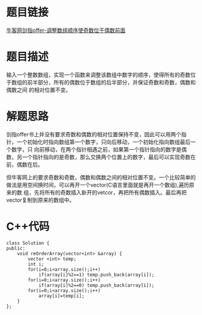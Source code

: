 # 题目链接

[牛客网剑指offer-调整数组顺序使奇数位于偶数前面](https://www.nowcoder.com/practice/beb5aa231adc45b2a5dcc5b62c93f593?tpId=13&tqId=11166&tPage=1&rp=1&ru=/ta/coding-interviews&qru=/ta/coding-interviews/question-ranking)

# 题目描述
输入一个整数数组，实现一个函数来调整该数组中数字的顺序，使得所有的奇数位于数组的前半部分，所有的偶数位于数组的后半部分，并保证奇数和奇数，偶数和偶数之间
的相对位置不变。

# 解题思路
剑指offer书上并没有要求奇数和偶数的相对位置保持不变，因此可以用两个指针，一个初始化时指向数组第一个数字，只向后移动，一个初始化指向数组最后一个数字，只
向前移动，在两个指针相遇之前，如果第一个指针指向的数字是偶数，另一个指针指向的是奇数，那么交换两个位置上的数字，最后可以实现奇数在前，偶数在后。

但牛客网上的要求奇数和奇数，偶数和偶数之间的相对位置不变。一个比较简单的做法是用空间换时间，可以再开一个vector(C语言里面就是再开一个数组),遍历原来的数
组，先将所有的奇数插入新开的vetcor，再把所有偶数插入。最后再把vector复制到原来的数组中。
# C++代码
```
class Solution {
public:
    void reOrderArray(vector<int> &array) {
        vector <int> temp;
        int i;
        for(i=0;i<array.size();i++)
            if(array[i]%2==1) temp.push_back(array[i]);
        for(i=0;i<array.size();i++)
            if(array[i]%2==0) temp.push_back(array[i]);
        for(i=0;i<array.size();i++)
            array[i]=temp[i];
    }
};
```
